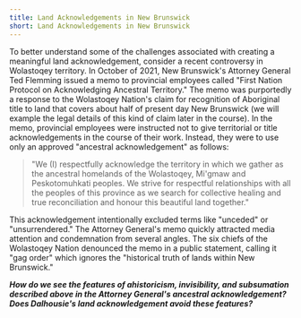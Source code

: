 ```yaml
---
title: Land Acknowledgements in New Brunswick
short: Land Acknowledgements in New Brunswick
---
```


To better understand some of the challenges associated with creating a meaningful land acknowledgement, consider a recent controversy in Wolastoqey territory. In October of 2021, New Brunswick's Attorney General Ted Flemming issued a memo to provincial employees called "First Nation Protocol on Acknowledging Ancestral Territory." The memo was purportedly a response to the Wolastoqey Nation's claim for recognition of Aboriginal title to land that covers about half of present day New Brunswick (we will example the legal details of this kind of claim later in the course). In the memo, provincial employees were instructed not to give territorial or title acknowledgements in the course of their work. Instead, they were to use only an approved "ancestral acknowledgement" as follows:

> "We (I) respectfully acknowledge the territory in which we gather as the ancestral homelands of the Wolastoqey, Mi'gmaw and Peskotomuhkati peoples. We strive for respectful relationships with all the peoples of this province as we search for collective healing and true reconciliation and honour this beautiful land together."

This acknowledgement intentionally excluded terms like "unceded" or "unsurrendered." The Attorney General's memo quickly attracted media attention and condemnation from several angles. The six chiefs of the Wolastoqey Nation denounced the memo in a public statement, calling it "gag order" which ignores the "historical truth of lands within New Brunswick." 

***How do we see the features of ahistoricism, invisibility, and subsumation described above in the Attorney General's ancestral acknowledgement? Does Dalhousie's land acknowledgement avoid these features?***